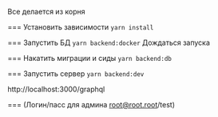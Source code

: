 Все делается из корня

===
Установить зависимости
`yarn install`

===
Запустить БД
`yarn backend:docker`
Дождаться запуска

===
Накатить миграции и сиды
`yarn backend:db`

===
Запустить сервер
`yarn backend:dev`

http://localhost:3000/graphql

===
(Логин/пасс для админа root@root.root/test)
